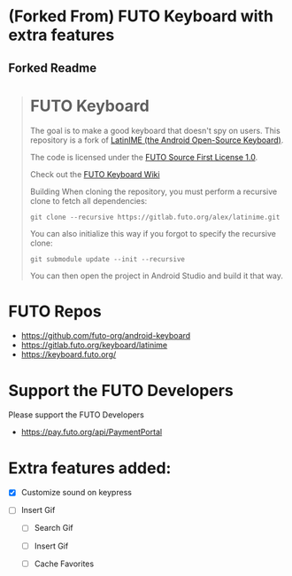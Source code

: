 # (Forked From) FUTO Keyboard with extra features
## Forked Readme
> # FUTO Keyboard
> The goal is to make a good keyboard that doesn't spy on users. This repository is a fork of [LatinIME (the Android Open-Source Keyboard)](https://android.googlesource.com/platform/packages/inputmethods/LatinIME).
>
> The code is licensed under the [FUTO Source First License 1.0](LICENSE.md).
>
> Check out the [FUTO Keyboard Wiki](https://gitlab.futo.org/alex/keyboard-wiki/-/wikis/FUTO-Keyboard)
>
> Building
> When cloning the repository, you must perform a recursive clone to fetch all dependencies:
>```
>git clone --recursive https://gitlab.futo.org/alex/latinime.git
>```
>
> You can also initialize this way if you forgot to specify the recursive clone:
>```
>git submodule update --init --recursive
>```
>
> You can then open the project in Android Studio and build it that way.

# FUTO Repos
- https://github.com/futo-org/android-keyboard
- https://gitlab.futo.org/keyboard/latinime
- https://keyboard.futo.org/

# Support the FUTO Developers
Please support the FUTO Developers 
- https://pay.futo.org/api/PaymentPortal

# Extra features added:
- [x] Customize sound on keypress

- [ ] Insert Gif
   - [ ] Search Gif
   - [ ] Insert Gif
   - [ ] Cache Favorites
  